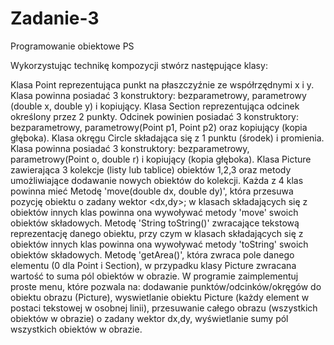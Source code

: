 # Zadanie-3
Programowanie obiektowe PS

Wykorzystując technikę kompozycji stwórz następujące klasy:

Klasa Point reprezentująca punkt na płaszczyźnie ze współrzędnymi x i y. Klasa powinna posiadać 3 konstruktory: bezparametrowy, parametrowy (double x, double y) i kopiujący.
Klasa Section reprezentująca odcinek określony przez 2 punkty. Odcinek powinien posiadać 3 konstruktory: bezparametrowy, parametrowy(Point p1, Point p2) oraz kopiujący (kopia głęboka).
Klasa okręgu Circle składająca się z 1 punktu (środek) i promienia. Klasa powinna posiadać 3 konstruktory: bezparametrowy, parametrowy(Point o, double r) i kopiujący (kopia głęboka).
Klasa Picture zawierająca 3 kolekcje (listy lub tablice) obiektów 1,2,3 oraz metody umożliwiające dodawanie nowych obiektów do kolekcji.
Każda z 4 klas powinna mieć
Metodę 'move(double dx, double dy)', która przesuwa pozycję obiektu o zadany wektor <dx,dy>; w klasach składających się z obiektów innych klas powinna ona wywoływać metody 'move' swoich obiektów składowych.
Metodę 'String toString()' zwracające tekstową reprezentację danego obiektu, przy czym w klasach składających się z obiektów innych klas powinna ona wywoływać metody 'toString' swoich obiektów składowych.
Metodę 'getArea()', która zwraca pole danego elementu (0 dla Point i Section), w przypadku klasy Picture zwracana wartość to suma pól obiektów w obrazie.
W programie zaimplementuj proste menu, które pozwala na: dodawanie punktów/odcinków/okręgów do obiektu obrazu (Picture), wyswietlanie obiektu Picture (każdy element w postaci tekstowej w osobnej linii), przesuwanie całego obrazu (wszystkich obiektów w obrazie) o zadany wektor dx,dy, wyświetlanie sumy pól wszystkich obiektów w obrazie.

